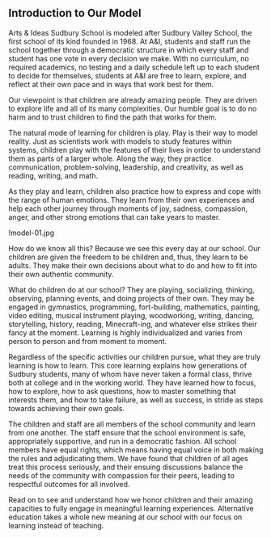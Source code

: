 Introduction to Our Model
---

Arts & Ideas Sudbury School is modeled after Sudbury Valley School, the first
school of its kind founded in 1968. At A&I, students and staff run the school
together through a democratic structure in which every staff and student has
one vote in every decision we make. With no curriculum, no required academics,
no testing and a daily schedule left up to each student to decide for
themselves, students at A&I are free to learn, explore, and reflect at their own
pace and in ways that work best for them.

Our viewpoint is that children are already amazing people. They are driven to
explore life and all of its many complexities. Our humble goal is to do no 
harm and to trust children to find the path that works for them. 

The natural mode of learning for children is play. Play is their way to model
reality. Just as scientists work with models to study features within systems,
children play with the features of their lives in order to understand them as
parts of a larger whole.  Along the way, they practice communication,
problem-solving, leadership, and creativity, as well as reading, writing, and
math.

As they play and learn, children also practice how to express and cope with
the range of human emotions. They learn from their own experiences and help
each other journey through moments of joy, sadness, compassion, anger, and
other strong emotions that can take years to master.

!model-01.jpg

How do we know all this? Because we see this every day at our school. Our
children are given the freedom to be children and, thus, they learn to be
adults. They make their own decisions about what to do and how to fit into
their own authentic community.

What do children do at our school?  They are playing, socializing, thinking,
observing, planning events, and doing projects of their own. They may be
engaged in gymnastics, programming, fort-building, mathematics, painting,
video editing, musical instrument playing, woodworking, writing, dancing,
storytelling, history, reading, Minecraft-ing, and whatever else strikes their
fancy at the moment.  Learning is highly individualized and varies from person
to person and from moment to moment.

Regardless of the specific activities our children pursue, what they are truly
learning is how to learn.  This core learning explains how generations of
Sudbury students, many of whom have never taken a formal class, thrive both at
college and in the working world.  They have learned how to focus, how to
explore, how to ask questions, how to master something that interests them,
and how to take failure, as well as success, in stride as steps towards
achieving their own goals.

The children and staff are all members of the school community and learn from
one another. The staff ensure that the school environment is safe,
appropriately supportive, and run in a democratic fashion.  All school members
have equal rights, which means having equal voice in both making the rules and
adjudicating them. We have found that children of all ages treat this process
seriously, and their ensuing discussions balance the needs of the community
with compassion for their peers, leading to respectful outcomes for all
involved.

Read on to see and understand how we honor children and their
amazing capacities to fully engage in meaningful learning experiences.
Alternative education takes a whole new meaning at our school with our focus
on learning instead of teaching. 

